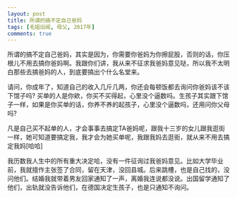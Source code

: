 ```yaml
---
layout: post
title: 所谓的搞不定自己爸妈
tags: [毛姐旧闻, 母父, 2017年]
comments: true
---
```


所谓的搞不定自己爸妈，其实是因为，你需要你爸妈为你擦屁股，否则的话，你压根儿不用去搞你爸妈啊。我跟你们讲，我从来不征求我爸妈意见哒，所以我不太明白那些去搞爸妈的人，到底要搞出个什么名堂来。

请问，你成年了，知道自己的收入几斤几两，你还会每顿饭都去询问你爸妈该不该下馆子吗? 买单的人是你欸，你买不买得起，心里没个逼数吗。生孩子其实跟下馆子一样，如果是你买单的话，你养不养的起孩子，心里没个逼数吗，还用问你父母吗?

凡是自己买不起单的人，才会事事去搞定TA爸妈呢，跟我十三岁的女儿跟我逛街一样，她可知道要搞定我，我才会为她买单呢，我跟我妈去逛街，就从来不用去搞定我妈[哈哈]

我历数我人生中的所有重大决定哈，没有一件征询过我爸妈意见。比如大学毕业前，我就擅作主张签了合同，留在天津，没回县城。后来跳槽，也是自己找的，没问他们。结婚我就带着男友回家通知了一声，离婚我连说都没说。出国留学通知了他们，出轨就没告诉他们，在德国决定生孩子，也是只通知不询问。
